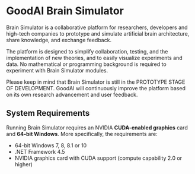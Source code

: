 # GoodAI Brain Simulator

Brain Simulator is a collaborative platform for researchers, developers and high-tech companies to prototype and simulate artificial brain architecture, share knowledge, and exchange feedback.

The platform is designed to simplify collaboration, testing, and the implementation of new theories, and to easily visualize experiments and data. No mathematical or programming background is required to experiment with Brain Simulator modules.

Please keep in mind that Brain Simulator is still in the PROTOTYPE STAGE OF DEVELOPMENT. GoodAI will continuously improve the platform based on its own research advancement and user feedback.

## System Requirements

Running Brain Simulator requires an NVIDIA **CUDA-enabled graphics** card and **64-bit Windows**. More specifically, the requirements are:

* 64-bit Windows 7, 8, 8.1 or 10
* .NET Framework 4.5
* NVIDIA graphics card with CUDA support (compute capability 2.0 or higher)


